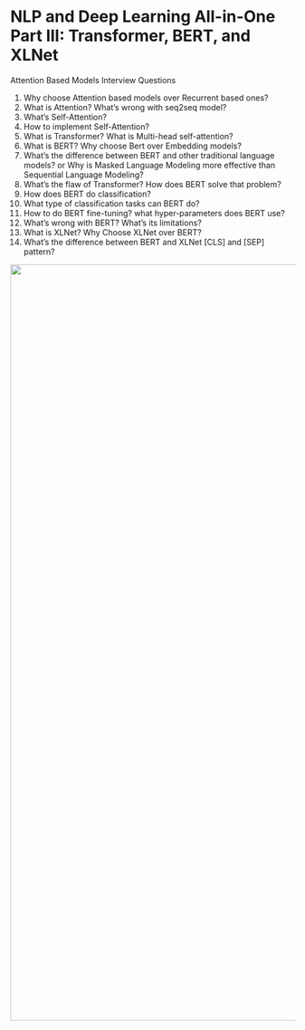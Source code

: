 # NLP and Deep Learning All-in-One Part III: Transformer, BERT, and XLNet
Attention Based Models Interview Questions
1. Why choose Attention based models over Recurrent based ones?
2. What is Attention? What’s wrong with seq2seq model?
3. What’s Self-Attention?
4. How to implement Self-Attention?
5. What is Transformer? What is Multi-head self-attention?
6. What is BERT? Why choose Bert over Embedding models?
7. What’s the difference between BERT and other traditional language models? or Why is Masked Language Modeling more effective than Sequential Language Modeling?
8. What’s the flaw of Transformer? How does BERT solve that problem?
9. How does BERT do classification?
10. What type of classification tasks can BERT do?
11. How to do BERT fine-tuning? what hyper-parameters does BERT use?
12. What’s wrong with BERT? What’s its limitations?
13. What is XLNet? Why Choose XLNet over BERT?
14. What’s the difference between BERT and XLNet [CLS] and [SEP] pattern?


<div align="center">
<img width="1337" alt="WechatIMG3528" src="https://user-images.githubusercontent.com/31713746/198068277-91547504-4fd3-411c-ad9e-e0b96ea96c82.png">
</div>
